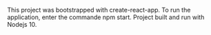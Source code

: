 This project was bootstrapped with create-react-app.
To run the application, enter the commande npm start.
Project built and run with Nodejs 10.